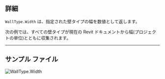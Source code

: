 ## 詳細
`WallType.Width` は、指定された壁タイプの幅を数値として返します。

次の例では、すべての壁タイプが現在の Revit ドキュメントから幅(プロジェクトの単位)とともに収集されます。
___
## サンプル ファイル

![WallType.Width](./Revit.Elements.WallType.Width_img.jpg)

